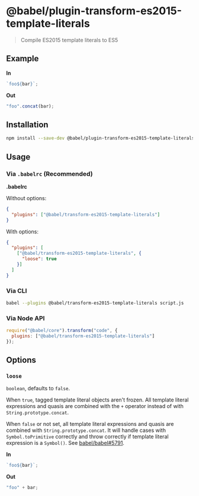# @babel/plugin-transform-es2015-template-literals

> Compile ES2015 template literals to ES5

## Example

**In**

```javascript
`foo${bar}`;
```

**Out**

```javascript
"foo".concat(bar);
```

## Installation

```sh
npm install --save-dev @babel/plugin-transform-es2015-template-literals
```

## Usage

### Via `.babelrc` (Recommended)

**.babelrc**

Without options:

```json
{
  "plugins": ["@babel/transform-es2015-template-literals"]
}
```

With options:

```json
{
  "plugins": [
    ["@babel/transform-es2015-template-literals", {
      "loose": true
    }]
  ]
}
```

### Via CLI

```sh
babel --plugins @babel/transform-es2015-template-literals script.js
```

### Via Node API

```javascript
require("@babel/core").transform("code", {
  plugins: ["@babel/transform-es2015-template-literals"]
});
```

## Options

### `loose`

`boolean`, defaults to `false`.

When `true`, tagged template literal objects aren't frozen. All template literal expressions and quasis are combined with the `+` operator instead of with `String.prototype.concat`.

When `false` or not set, all template literal expressions and quasis are combined with `String.prototype.concat`. It will handle cases with `Symbol.toPrimitive` correctly and throw correctly if template literal expression is a `Symbol()`. See [babel/babel#5791](https://github.com/babel/babel/pull/5791).

**In**

```javascript
`foo${bar}`;
```

**Out**

```javascript
"foo" + bar;
```
